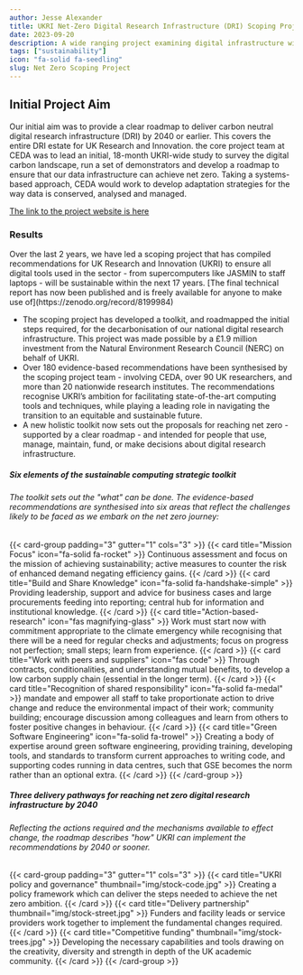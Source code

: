 ```yaml
---
author: Jesse Alexander
title: UKRI Net-Zero Digital Research Infrastructure (DRI) Scoping Project
date: 2023-09-20
description: A wide ranging project examining digital infrastructure within the UKRI sector to ensure they will be sustainable within the next 17 years. 
tags: ["sustainability"]
icon: "fa-solid fa-seedling"
slug: Net Zero Scoping Project
---
```


## Initial Project Aim

Our initial aim was to provide a clear roadmap to deliver carbon neutral digital research infrastructure (DRI) by 2040 or earlier. This covers the entire DRI estate for UK Research and Innovation. 
the core project team at CEDA was to lead an initial, 18-month UKRI-wide study to survey the digital carbon landscape, run a set of demonstrators and develop a roadmap to ensure that our data infrastructure can achieve net zero. Taking a systems-based approach, CEDA would work to develop adaptation strategies for the way data is conserved, analysed and managed. 

[The link to the project website is here](https://net-zero-dri.ceda.ac.uk/)

<div class="card mb-3">
  <h3 class="card-header">Results</h3>
  
  <!--<svg xmlns="http://www.w3.org/2000/svg" class="d-block user-select-none" width="100%" height="200" aria-label="Placeholder: Image cap" focusable="false" role="img" preserveAspectRatio="xMidYMid slice" viewBox="0 0 318 180" style="font-size:1.125rem;text-anchor:middle">
    <rect width="100%" height="100%" fill="#868e96"></rect>
    <text x="50%" y="50%" fill="#dee2e6" dy=".3em">Image cap</text>
  </svg> -->
  <div class="card-body">
    <p class="card-text">Over the last 2 years, we have led a scoping project that has compiled recommendations for UK Research and Innovation (UKRI) to ensure all digital tools used in the sector - from supercomputers like JASMIN to staff laptops - will be sustainable within the next 17 years. [The final technical report has now been published and is freely available for anyone to make use of](https://zenodo.org/record/8199984)
    </p>
  </div>
  <ul class="list-group list-group-flush">
    <li class="list-group-item">The scoping project has developed a toolkit, and roadmapped the initial steps required, for the decarbonisation of our national digital research infrastructure. This project was made possible by a £1.9 million investment from the Natural Environment Research Council (NERC) on behalf of UKRI.</li>
    <li class="list-group-item">Over 180 evidence-based recommendations have been synthesised by the scoping project team - involving CEDA, over 90 UK researchers, and more than 20 nationwide research institutes. The recommendations recognise UKRI’s ambition for facilitating state-of-the-art computing tools and techniques, while playing a leading role in navigating the transition to an equitable and sustainable future. </li>
    <li class="list-group-item">A new holistic toolkit now sets out the proposals for reaching net zero - supported by a clear roadmap - and intended for people that use, manage, maintain, fund, or make decisions about digital research infrastructure. </li>
  </ul> <!--
  <div class="card-body">
    <a href="#" class="card-link">Card link</a>
    <a href="#" class="card-link">Another link</a>
  </div>
  <div class="card-footer text-muted">
    2 days ago
  </div> 
</div>
<div class="card">
  <div class="card-body">
    <h4 class="card-title">Card title</h4>
    <h6 class="card-subtitle mb-2 text-muted">Card subtitle</h6>
    <p class="card-text">Some quick example text to build on the card title and make up the bulk of the card's content.</p>
    <a href="#" class="card-link">Card link</a>
    <a href="#" class="card-link">Another link</a>
  </div>
</div>  -->
</div>
<div class="card-body">
    <h5 class="card-title">Six elements of the sustainable computing strategic toolkit</h5>
    <h6 class="card-subtitle text-muted">The toolkit sets out the "what" can be done. The evidence-based recommendations are synthesised into six areas that reflect the challenges likely to be faced as we embark on the net zero journey:</h6>
  </div>
{{< card-group padding="3" gutter="1" cols="3" >}}
    {{< card title="Mission Focus" icon="fa-solid fa-rocket" >}}
        Continuous assessment and focus on the mission of achieving sustainability; active measures to counter the risk of enhanced demand negating efficiency gains.
    {{< /card >}}
    {{< card title="Build and Share Knowledge" icon="fa-solid fa-handshake-simple" >}}
        Providing leadership, support and advice for business cases and large procurements feeding into reporting; central hub for information and institutional knowledge.
    {{< /card >}}
    {{< card title="Action-based-research" icon="fas magnifying-glass" >}}
        Work must start now with commitment appropriate to the climate emergency while recognising that there will be a need for regular checks and adjustments; focus on progress not perfection; small steps; learn from experience.
    {{< /card >}}
    {{< card title="Work with peers and suppliers" icon="fas code" >}}
       Through contracts, conditionalities, and understanding mutual benefits, to develop a low carbon supply chain (essential in the longer term).
    {{< /card >}}
    {{< card title="Recognition of shared responsibility" icon="fa-solid fa-medal" >}}
        mandate and empower all staff to take proportionate action to drive change and reduce the environmental impact of their work; community building; encourage discussion among colleagues and learn from others to foster positive changes in behaviour.
    {{< /card >}}
    {{< card title="Green Software Engineering" icon="fa-solid fa-trowel" >}}
        Creating a body of expertise around green software engineering, providing training, developing tools, and standards to transform current approaches to writing code, and supporting codes running in data centres, such that GSE becomes the norm rather than an optional extra. 
    {{< /card >}}
{{< /card-group >}}

<div class="card-body">
    <h5 class="card-title">Three delivery pathways for reaching net zero digital research infrastructure by 2040</h5>
    <h6 class="card-subtitle text-muted">Reflecting the actions required and the mechanisms available to effect change, the roadmap describes "how" UKRI can implement the recommendations by 2040 or sooner. </h6>
  </div>
{{< card-group padding="3" gutter="1" cols="3" >}}
{{< card title="UKRI policy and governance" thumbnail="img/stock-code.jpg" >}}
        Creating a policy framework which can deliver the steps needed to achieve the net zero ambition.
    {{< /card >}}
    {{< card title="Delivery partnership" thumbnail="img/stock-street.jpg" >}}
        Funders and facility leads or service providers work together to implement the fundamental changes required.
    {{< /card >}}
    {{< card title="Competitive funding" thumbnail="img/stock-trees.jpg" >}}
        Developing the necessary capabilities and tools drawing on the creativity, diversity and strength in depth of the UK academic community.
    {{< /card >}}
{{< /card-group >}}